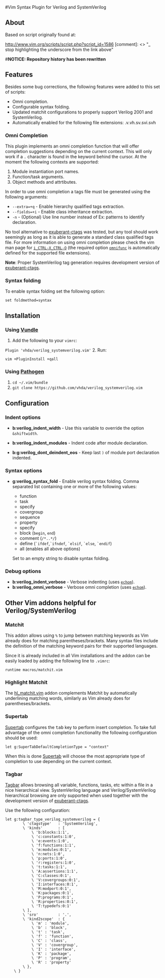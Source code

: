 #Vim Syntax Plugin for Verilog and SystemVerilog

## About

Based on script originally found at:

http://www.vim.org/scripts/script.php?script_id=1586
[comment]: <> "_ stop highlighting the underscore from the link above"

#__NOTICE: Repository history has been rewritten__

## Features

Besides some bug corrections, the following features were added to this set of scripts:

* Omni completion.
* Configurable syntax folding.
* Updated matchit configurations to properly support Verilog 2001 and SystemVerilog.
* Automatically enabled for the following file extensions: .v.vh.sv.svi.svh

### Omni Completion

This plugin implements an omni completion function that will offer completion
suggestions depending on the current context. This will only work if a `.`
character is found in the keyword behind the cursor. At the moment the following
contexts are supported:

1. Module instantiation port names.
2. Function/task arguments.
3. Object methods and attrtibutes.

In order to use omni completion a tags file must be generated using the
following arguments:

* `--extra=+q` - Enable hierarchy qualified tags extraction.
* `--fields=+i` - Enable class inheritance extraction.
* `-n` - (Optional) Use line number instead of Ex: patterns to identify
  declaration.

No tool alternative to [exuberant-ctags][e] was tested, but any tool should work
seemingly as long as it is able to generate a standard class qualified tags file.
For more information on using omni completion please check the vim man page for
[`i_CTRL-X_CTRL-O`][vim-omni] (the required option [`omnifunc`][vim-omnifunc] is
automatically defined for the supported file extensions).

__Note__: Proper SystemVerilog tag generation requires development version of
[exuberant-ctags][c].

### Syntax folding

To enable syntax folding set the following option:

`set foldmethod=syntax`

## Installation

### Using [Vundle][v]

1. Add the following to your `vimrc`:

 `Plugin 'vhda/verilog_systemverilog.vim'`
2. Run:

 `vim +PluginInstall +qall`

### Using [Pathogen][p]

1. `cd ~/.vim/bundle`
2. `git clone https://github.com/vhda/verilog_systemverilog.vim`

## Configuration

### Indent options

* __b:verilog\_indent\_width__ - Use this variable to override the option `&shiftwidth`.

* __b:verilog\_indent\_modules__ - Indent code after module declaration.

* __b:g:verilog\_dont\_deindent\_eos__ - Keep last `)` of module port declaration indented.

### Syntax options

* __g:verilog\_syntax\_fold__ - Enable verilog syntax folding.
  Comma separated list containing one or more of the following values:
  * function
  * task
  * specify
  * covergroup
  * sequence
  * property
  * specify
  * block (`begin`, `end`)
  * comment (`/*..*/`)
  * define (`` `ifdef ``,`` `ifndef ``, `` `elsif ``, `` `else ``, `` `endif ``)
  * all (enables all above options)

  Set to an empty string to disable syntax folding.

### Debug options

* __b:verilog\_indent\_verbose__ - Verbose indenting (uses [`echom`][vim-echom]).
* __b:verilog\_omni\_verbose__ - Verbose omni completion (uses [`echom`][vim-echom]).

## Other Vim addons helpful for Verilog/SystemVerilog

### Matchit

This addon allows using `%` to jump between matching keywords as Vim already
does for matching parentheses/brackets. Many syntax files include the definition
of the matching keyword pairs for their supported languages.

Since it is already included in all Vim installations and the addon can be
easily loaded by adding the following line to `.vimrc`:

```
runtime macros/matchit.vim
```

### Highlight Matchit

The [hl_matchit.vim][hl_matchit] addon complements Matchit by automatically
underlining matching words, similarly as Vim already does for
parentheses/brackets.

### Supertab

[Supertab][supertab] configures the <kbd>tab</kbd> key to perform insert
completion. To take full advantage of the omni completion functionality the
following configuration should be used:

`let g:SuperTabDefaultCompletionType = "context"`

When this is done [Supertab][supertab] will choose the most appropriate type of
completion to use depending on the current context.

### Tagbar

[Tagbar][t] allows browsing all variable, functions, tasks, etc within a file in
a nice hierarchical view. SystemVerilog language and Verilog/SystemVerilog
hierarchical browsing are only supported when used together with the development
version of [exuberant-ctags][c].

Use the following configuration:

```
let g:tagbar_type_verilog_systemverilog = {
        \ 'ctagstype'   : 'SystemVerilog',
        \ 'kinds'       : [
            \ 'b:blocks:1:1',
            \ 'c:constants:1:0',
            \ 'e:events:1:0',
            \ 'f:functions:1:1',
            \ 'm:modules:0:1',
            \ 'n:nets:1:0',
            \ 'p:ports:1:0',
            \ 'r:registers:1:0',
            \ 't:tasks:1:1',
            \ 'A:assertions:1:1',
            \ 'C:classes:0:1',
            \ 'V:covergroups:0:1',
            \ 'I:interfaces:0:1',
            \ 'M:modport:0:1',
            \ 'K:packages:0:1',
            \ 'P:programs:0:1',
            \ 'R:properties:0:1',
            \ 'T:typedefs:0:1'
        \ ],
        \ 'sro'         : '.',
        \ 'kind2scope'  : {
            \ 'm' : 'module',
            \ 'b' : 'block',
            \ 't' : 'task',
            \ 'f' : 'function',
            \ 'C' : 'class',
            \ 'V' : 'covergroup',
            \ 'I' : 'interface',
            \ 'K' : 'package',
            \ 'P' : 'program',
            \ 'R' : 'property'
        \ },
    \ }
```


[c]: https://github.com/exuberant-ctags/ctags
[p]: https://github.com/tpope/vim-pathogen
[v]: https://github.com/gmarik/vundle
[e]: http://ctags.sourceforge.net/
[t]: http://majutsushi.github.io/tagbar/
[hl_matchit]:   https://github.com/vimtaku/hl_matchit.vim
[supertab]:     https://github.com/ervandew/supertab
[vim-omni]:     http://vimdoc.sourceforge.net/htmldoc/insert.html#i_CTRL-X_CTRL-O
[vim-omnifunc]: http://vimdoc.sourceforge.net/htmldoc/options.html#'omnifunc'
[vim-echom]:    http://vimdoc.sourceforge.net/htmldoc/eval.html#:echom


<!-- Other links:
https://github.com/nachumk/systemverilog.vim
-->
